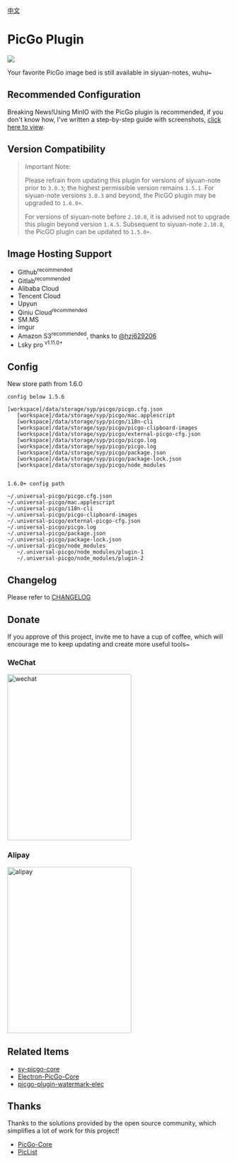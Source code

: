 [中文](README_zh_CN.md)

# PicGo Plugin

![](./preview.png)

Your favorite PicGo image bed is still available in siyuan-notes, wuhu~

## Recommended Configuration

Breaking News!Using MinIO with the PicGo plugin is recommended, if you don't know how, I've written a step-by-step guide with screenshots, [click here to view](https://siyuan.wiki/s/20241129133646-lz08gnl).

## Version Compatibility

> Important Note:
>
> Please refrain from updating this plugin for versions of siyuan-note prior to `3.0.3`; the highest permissible version remains `1.5.1`. For siyuan-note versions `3.0.3` and beyond, the PicGO plugin may be upgraded to `1.6.0+`.
>
> For versions of siyuan-note before `2.10.8`, it is advised not to upgrade this plugin beyond version `1.4.5`. Subsequent to siyuan-note `2.10.8`, the PicGO plugin can be updated to `1.5.0+`.

## Image Hosting Support

- Github<sup>recommended</sup>
- Gitlab<sup>recommended</sup>
- Alibaba Cloud
- Tencent Cloud
- Upyun
- Qiniu Cloud<sup>recommended</sup>
- SM.MS
- imgur
- Amazon S3<sup>recommended</sup>, thanks to [@hzj629206](https://github.com/hzj629206)
- Lsky pro<sup> v1.11.0+</sup>

## Config

New store path from 1.6.0

```
config below 1.5.6

[workspace]/data/storage/syp/picgo/picgo.cfg.json
   [workspace]/data/storage/syp/picgo/mac.applescript
   [workspace]/data/storage/syp/picgo/i18n-cli
   [workspace]/data/storage/syp/picgo/picgo-clipboard-images
   [workspace]/data/storage/syp/picgo/external-picgo-cfg.json
   [workspace]/data/storage/syp/picgo/picgo.log
   [workspace]/data/storage/syp/picgo/picgo.log
   [workspace]/data/storage/syp/picgo/package.json
   [workspace]/data/storage/syp/picgo/package-lock.json
   [workspace]/data/storage/syp/picgo/node_modules


1.6.0+ config path

~/.universal-picgo/picgo.cfg.json
~/.universal-picgo/mac.applescript
~/.universal-picgo/i18n-cli
~/.universal-picgo/picgo-clipboard-images
~/.universal-picgo/external-picgo-cfg.json
~/.universal-picgo/picgo.log
~/.universal-picgo/package.json
~/.universal-picgo/package-lock.json
~/.universal-picgo/node_modules
   ~/.universal-picgo/node_modules/plugin-1
   ~/.universal-picgo/node_modules/plugin-2
```

## Changelog

Please refer to [CHANGELOG](https://github.com/terwer/siyuan-plugin-picgo/blob/main/CHANGELOG.md)

## Donate

If you approve of this project, invite me to have a cup of coffee, which will encourage me to keep updating and create more useful tools~

### WeChat

<div>
<img src="https://static-rs-terwer.oss-cn-beijing.aliyuncs.com/donate/wechat.jpg" alt="wechat" style="width:280px;height:375px;" />
</div>

### Alipay

<div>
<img src="https://static-rs-terwer.oss-cn-beijing.aliyuncs.com/donate/alipay.jpg" alt="alipay" style="width:280px;height:375px;" />
</div>

## Related Items

- [sy-picgo-core](https://github.com/terwer/sy-picgo-core)
- [Electron-PicGo-Core](https://github.com/terwer/Electron-PicGo-Core)
- [picgo-plugin-watermark-elec](https://github.com/terwer/picgo-plugin-watermark-elec)

## Thanks

Thanks to the solutions provided by the open source community, which simplifies a lot of work for this project!

- [PicGo-Core](https://github.com/PicGo/PicGo-Core)
- [PicList](https://github.com/Kuingsmile/PicList)